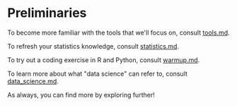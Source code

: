 # Preliminaries

To become more familiar with the tools that we'll focus on, consult [tools.md](tools.md).

To refresh your statistics knowledge, consult [statistics.md](statistics.md).

To try out a coding exercise in R and Python, consult [warmup.md](warmup.md).

To learn more about what "data science" can refer to, consult [data_science.md](data_science.md).

As always, you can find more by exploring further!
